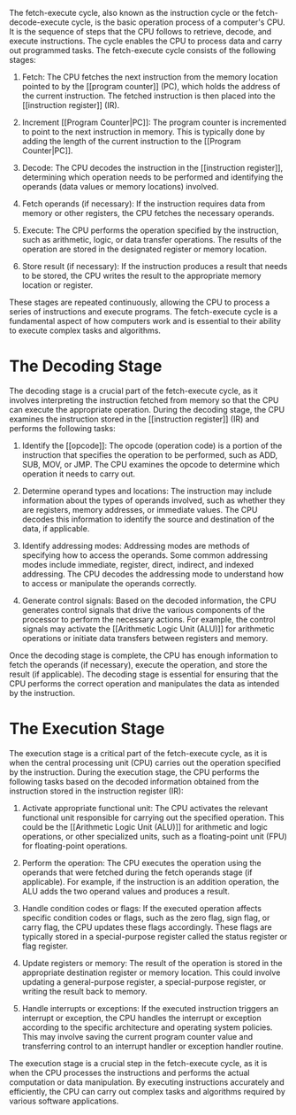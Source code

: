 
The fetch-execute cycle, also known as the instruction cycle or the fetch-decode-execute cycle, is the basic operation process of a computer's CPU. It is the sequence of steps that the CPU follows to retrieve, decode, and execute instructions. The cycle enables the CPU to process data and carry out programmed tasks. The fetch-execute cycle consists of the following stages:

1.  Fetch: The CPU fetches the next instruction from the memory location pointed to by the [[program counter]] (PC), which holds the address of the current instruction. The fetched instruction is then placed into the [[instruction register]] (IR).
    
2.  Increment [[Program Counter|PC]]: The program counter is incremented to point to the next instruction in memory. This is typically done by adding the length of the current instruction to the [[Program Counter|PC]].
    
3.  Decode: The CPU decodes the instruction in the [[instruction register]], determining which operation needs to be performed and identifying the operands (data values or memory locations) involved.
    
4.  Fetch operands (if necessary): If the instruction requires data from memory or other registers, the CPU fetches the necessary operands.
    
5.  Execute: The CPU performs the operation specified by the instruction, such as arithmetic, logic, or data transfer operations. The results of the operation are stored in the designated register or memory location.
    
6.  Store result (if necessary): If the instruction produces a result that needs to be stored, the CPU writes the result to the appropriate memory location or register.

These stages are repeated continuously, allowing the CPU to process a series of instructions and execute programs. The fetch-execute cycle is a fundamental aspect of how computers work and is essential to their ability to execute complex tasks and algorithms.

<h1>The Decoding Stage</h1>
The decoding stage is a crucial part of the fetch-execute cycle, as it involves interpreting the instruction fetched from memory so that the CPU can execute the appropriate operation. During the decoding stage, the CPU examines the instruction stored in the [[instruction register]] (IR) and performs the following tasks:

1.  Identify the [[opcode]]: The opcode (operation code) is a portion of the instruction that specifies the operation to be performed, such as ADD, SUB, MOV, or JMP. The CPU examines the opcode to determine which operation it needs to carry out.
    
2.  Determine operand types and locations: The instruction may include information about the types of operands involved, such as whether they are registers, memory addresses, or immediate values. The CPU decodes this information to identify the source and destination of the data, if applicable.
    
3.  Identify addressing modes: Addressing modes are methods of specifying how to access the operands. Some common addressing modes include immediate, register, direct, indirect, and indexed addressing. The CPU decodes the addressing mode to understand how to access or manipulate the operands correctly.
    
4.  Generate control signals: Based on the decoded information, the CPU generates control signals that drive the various components of the processor to perform the necessary actions. For example, the control signals may activate the [[Arithmetic Logic Unit (ALU)]] for arithmetic operations or initiate data transfers between registers and memory.

Once the decoding stage is complete, the CPU has enough information to fetch the operands (if necessary), execute the operation, and store the result (if applicable). The decoding stage is essential for ensuring that the CPU performs the correct operation and manipulates the data as intended by the instruction.

<h1>The Execution Stage</h1>
The execution stage is a critical part of the fetch-execute cycle, as it is when the central processing unit (CPU) carries out the operation specified by the instruction. During the execution stage, the CPU performs the following tasks based on the decoded information obtained from the instruction stored in the instruction register (IR):

1.  Activate appropriate functional unit: The CPU activates the relevant functional unit responsible for carrying out the specified operation. This could be the [[Arithmetic Logic Unit (ALU)]] for arithmetic and logic operations, or other specialized units, such as a floating-point unit (FPU) for floating-point operations.
    
2.  Perform the operation: The CPU executes the operation using the operands that were fetched during the fetch operands stage (if applicable). For example, if the instruction is an addition operation, the ALU adds the two operand values and produces a result.
    
3.  Handle condition codes or flags: If the executed operation affects specific condition codes or flags, such as the zero flag, sign flag, or carry flag, the CPU updates these flags accordingly. These flags are typically stored in a special-purpose register called the status register or flag register.
    
4.  Update registers or memory: The result of the operation is stored in the appropriate destination register or memory location. This could involve updating a general-purpose register, a special-purpose register, or writing the result back to memory.
    
5.  Handle interrupts or exceptions: If the executed instruction triggers an interrupt or exception, the CPU handles the interrupt or exception according to the specific architecture and operating system policies. This may involve saving the current program counter value and transferring control to an interrupt handler or exception handler routine.
    

The execution stage is a crucial step in the fetch-execute cycle, as it is when the CPU processes the instructions and performs the actual computation or data manipulation. By executing instructions accurately and efficiently, the CPU can carry out complex tasks and algorithms required by various software applications.